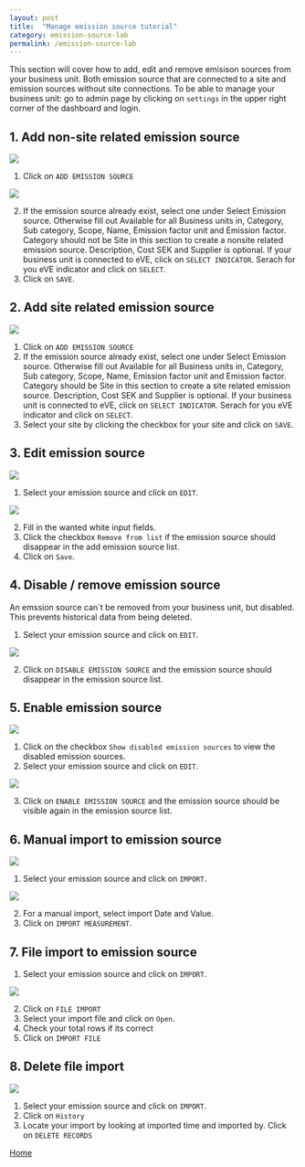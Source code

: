 ```yaml
---
layout: post
title:  "Manage emission source tutorial"
category: emission-source-lab
permalink: /emission-source-lab
---
```


This section will cover how to add, edit and remove emisison sources from your business unit. Both emission source that are connected to a site and emission sources without site connections.
To be able to manage your business unit: go to admin page by clicking on `settings` in the upper right corner of the dashboard and login.

## 1. Add non-site related emission source

<img src="assets/images/add-nonsite-emission-source-lab-1.PNG">

1. Click on `ADD EMISSION SOURCE`

<img src="assets/images/add-nonsite-emission-source-lab-2.PNG">

2. If the emission source already exist, select one under Select Emission source. Otherwise fill out Available for all Business units in, Category, Sub category, Scope, Name, Emission factor unit and Emission factor.
   Category should not be Site in this section to create a nonsite related emission source. Description, Cost SEK and Supplier is optional. If your business unit is connected to eVE, click on `SELECT INDICATOR`. 
   Serach for you eVE indicator and click on `SELECT`.
3. Click on `SAVE`.

## 2. Add site related emission source

<img src="assets/images/add-site-emission-source-lab-1.PNG">

1. Click on `ADD EMISSION SOURCE`
2. If the emission source already exist, select one under Select Emission source. Otherwise fill out Available for all Business units in, Category, Sub category, Scope, Name, Emission factor unit and Emission factor.
   Category should be Site in this section to create a site related emission source. Description, Cost SEK and Supplier is optional. If your business unit is connected to eVE, click on `SELECT INDICATOR`. 
   Serach for you eVE indicator and click on `SELECT`.
3. Select your site by clicking the checkbox for your site and click on `SAVE`.

## 3. Edit emission source

<img src="assets/images/edit-nonsite-emission-source-lab-1.PNG">

1. Select your emission source and click on `EDIT`.

<img src="assets/images/edit-nonsite-emission-source-lab-2.PNG">

2. Fill in the wanted white input fields.
3. Click the checkbox `Remove from list` if the emission source should disappear in the add emission source list.
4. Click on `Save`.

## 4. Disable / remove emission source

An emssion source can´t be removed from your business unit, but disabled. This prevents historical data from being deleted. 

1. Select your emission source and click on `EDIT`.

<img src="assets/images/remove-nonsite-emission-source-lab-1.PNG">

2. Click on `DISABLE EMISSION SOURCE` and the emission source should disappear in the emission source list. 

## 5. Enable emission source

<img src="assets/images/enable-emission-source-lab-1.PNG">

1. Click on the checkbox `Show disabled emission sources` to view the disabled emission sources.
2. Select your emission source and click on `EDIT`.

<img src="assets/images/enable-emission-source-lab-2.PNG">

3. Click on `ENABLE EMISSION SOURCE` and the emission source should be visible again in the emission source list.

## 6. Manual import to emission source

<img src="assets/images/import-emission-source-lab-1.PNG">

1. Select your emission source and click on `IMPORT`.

<img src="assets/images/import-emission-source-lab-2.PNG">

2. For a manual import, select import Date and Value.
3. Click on `IMPORT MEASUREMENT`.

## 7. File import to emission source

1. Select your emission source and click on `IMPORT`.

<img src="assets/images/import-emission-source-lab-9.PNG">

2. Click on `FILE IMPORT`
3. Select your import file and click on `Open`.
4. Check your total rows if its correct
5. Click on `ÌMPORT FILE`

## 8. Delete file import

<img src="assets/images/import-emission-source-lab-9.PNG">

1. Select your emission source and click on `IMPORT`.
2. Click on `History`
3. Locate your import by looking at imported time and imported by. Click on `DELETE RECORDS`


<a class="offset-4 btn btn-info btn-lg" href="/" role="button">Home</a>